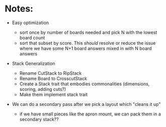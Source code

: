 # Notes:

- Easy optimization
    - sort once by number of boards needed and pick N with the lowest board count
    - sort that subset by score.
    This *should* resolve or reduce the issue where we have some N+1 board answers mixed in with N board answers

- Stack Generalization
    - Rename CutStack to RipStack
    - Rename Board to CrosscutStack
    - Create a Stack trait that embodies commonalities (dimensions, scoring, adding cuts?)
    - Make them implement stack trait

- We can do a secondary pass after we pick a layout which "cleans it up"
    - if we have small pieces like the apron mount, we can pack them in a secondary stack??
